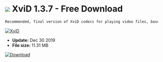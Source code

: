 # ![](https://cdn.softexe.net/static/icon/5/xvid-10727.png) XviD 1.3.7 - Free Download

```sh
Recommended, final version of XviD codecs for playing video files, based on ISO MPEG-4 format. The codec may be necessary for proper playback of the latest movies.
```
[![XviD](https:https://tse2.mm.bing.net/th?id=OIP.FlK0UYG4eXJWVD0wVJBYSQHaFX&pid=Api)](https://softexe.net/win/multimedia/codecs/xvid:pRgbg.html)




- **Update:** Dec 30 2019
- **File size:** 11.31 MB

[![Download](https://cdn.softexe.net/static/img/download.png)](https://softexe.net/win/multimedia/codecs/xvid:pRgbg.html)

